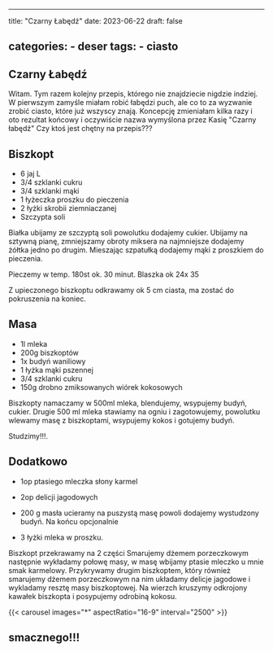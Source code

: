 

---
title: "Czarny Łabędź"
date: 2023-06-22
draft: false

categories:
    - deser
tags:
    - ciasto
---

## Czarny Łabędź


Witam. 
Tym razem kolejny przepis, którego nie znajdziecie nigdzie indziej.
W pierwszym zamyśle miałam robić łabędzi puch, 
ale co to za wyzwanie zrobić ciasto, które już wszyscy znają. Koncepcję zmieniałam kilka razy i oto rezultat końcowy 
i oczywiście nazwa wymyślona przez Kasię "Czarny łabędź"
Czy ktoś jest chętny na przepis???


## Biszkopt


* 6 jaj L
* 3/4 szklanki cukru
* 3/4 szklanki mąki
* 1 łyżeczka proszku do pieczenia
* 2 łyżki skrobii ziemniaczanej
* Szczypta soli

Białka ubijamy ze szczyptą soli powolutku dodajemy cukier. 
Ubijamy na sztywną pianę, zmniejszamy obroty miksera na najmniejsze dodajemy żółtka jedno po drugim.
Mieszając szpatułką dodajemy mąki z proszkiem do pieczenia.

Pieczemy w temp. 180st ok. 30 minut.
Blaszka ok 24x 35

Z upieczonego biszkoptu odkrawamy ok 5 cm ciasta, ma zostać do pokruszenia na koniec.


## Masa


* 1l mleka
* 200g biszkoptów
* 1x budyń waniliowy
* 1 łyżka mąki pszennej
* 3/4 szklanki cukru
* 150g drobno zmiksowanych wiórek kokosowych

Biszkopty namaczamy w 500ml mleka, blendujemy, wsypujemy budyń, cukier.
Drugie 500 ml mleka stawiamy na ogniu i zagotowujemy, powolutku wlewamy masę z biszkoptami, wsypujemy kokos i gotujemy budyń.

Studzimy!!!.


## Dodatkowo


* 1op ptasiego mleczka słony karmel
* 2op delicji jagodowych

* 200 g masła
ucieramy na puszystą masę powoli dodajemy wystudzony budyń.
Na końcu opcjonalnie
* 3 łyżki mleka w proszku.

Biszkopt przekrawamy na 2 części
Smarujemy dżemem porzeczkowym następnie wykładamy połowę masy, 
w masę wbijamy ptasie mleczko u mnie smak karmelowy.
Przykrywamy drugim biszkoptem, który również smarujemy dżemem porzeczkowym na nim układamy delicje jagodowe i wykladamy resztę masy biszkoptowej.
Na wierzch kruszymy odkrojony kawałek biszkopta i posypujemy odrobiną kokosu.

{{< carousel images="*" aspectRatio="16-9" interval="2500" >}}

## smacznego!!!
